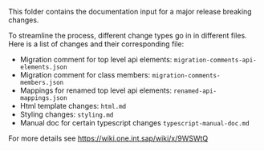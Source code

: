 This folder contains the documentation input for a major release breaking changes.

To streamline the process, different change types go in in different files.  Here is a list of changes and their corresponding file:

* Migration comment for top level api elements: `migration-comments-api-elements.json`
* Migration comment for class members: `migration-comments-members.json`
* Mappings for renamed top level api elements: `renamed-api-mappings.json`
* Html template changes: `html.md`
* Styling changes: `styling.md`  
* Manual doc for certain typescript changes `typescript-manual-doc.md`

For more details see https://wiki.one.int.sap/wiki/x/9WSWtQ

